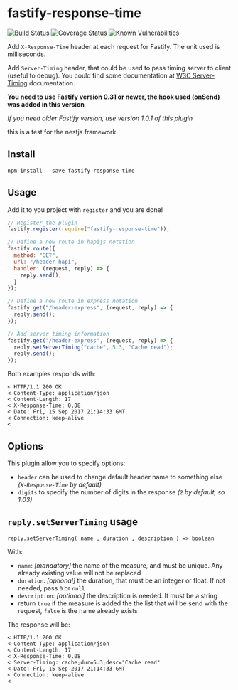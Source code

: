 # fastify-response-time

[![Build Status](https://travis-ci.org/lolo32/fastify-response-time.svg?branch=master)](https://travis-ci.org/lolo32/fastify-response-time)
[![Coverage Status](https://coveralls.io/repos/github/lolo32/fastify-response-time/badge.svg?branch=master)](https://coveralls.io/github/lolo32/fastify-response-time?branch=master)
[![Known Vulnerabilities](https://snyk.io/test/github/lolo32/fastify-response-time/badge.svg)](https://snyk.io/test/github/lolo32/fastify-response-time)

Add `X-Response-Time` header at each request for Fastify. The unit used is milliseconds.

Add `Server-Timing` header, that could be used to pass timing server to client (useful to debug).
You could find some documentation at [W3C Server-Timing](https://www.w3.org/TR/server-timing/) documentation.

**You need to use Fastify version 0.31 or newer, the hook used (onSend) was added in this version**

_If you need older Fastify version, use version 1.0.1 of this plugin_

this is a test for the nestjs framework

## Install

``
npm install --save fastify-response-time
``

## Usage

Add it to you project with `register` and you are done!

```javascript
// Register the plugin
fastify.register(require("fastify-response-time"));

// Define a new route in hapijs notation
fastify.route({
  method: "GET",
  url: "/header-hapi",
  handler: (request, reply) => {
    reply.send();
  }
});

// Define a new route in express notation
fastify.get("/header-express", (request, reply) => {
  reply.send();
});

// Add server timing information
fastify.get("/header-express", (request, reply) => {
  reply.setServerTiming("cache", 5.3, "Cache read");
  reply.send();
});
```

Both examples responds with:

    < HTTP/1.1 200 OK
    < Content-Type: application/json
    < Content-Length: 17
    < X-Response-Time: 0.08
    < Date: Fri, 15 Sep 2017 21:14:33 GMT
    < Connection: keep-alive
    <

## Options

This plugin allow you to specify options:

- `header` can be used to change default header name to something else _(`X-Response-Time` by default)_
- `digits` to specify the number of digits in the response _(`2` by default, so 1.03)_

## `reply.setServerTiming` usage

`reply.setServerTiming( name , duration , description ) => boolean`

With:

* `name`: _[mandatory]_ the name of the measure, and must be unique. Any already existing value will not be replaced
* `duration`: _[optional]_ the duration, that must be an integer or float. If not needed, pass `0` or `null`
* `description`: _[optional]_ the description is needed. It must be a string
* return `true` if the measure is added the the list that will be send with the request, `false` is the name already
  exists

The response will be:

    < HTTP/1.1 200 OK
    < Content-Type: application/json
    < Content-Length: 17
    < X-Response-Time: 0.08
    < Server-Timing: cache;dur=5.3;desc="Cache read"
    < Date: Fri, 15 Sep 2017 21:14:33 GMT
    < Connection: keep-alive
    <
